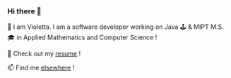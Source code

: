 ### Hi there 👋

🌱 I am Violetta. I am a software developer working on Java 🕹 & MIPT M.S. 🎓 in Applied Mathematics and Computer Science ! 

🧐 Check out my [resume](https://violetta.dev/VIOLETTA_KULAKOVA_CV.pdf) !

📫 Find me [elsewhere](https://violetta.dev/contact/) !
<!--
**SheepIsland/Sheepisland** is a ✨ _special_ ✨ repository because its `README.md` (this file) appears on your GitHub profile.

Here are some ideas to get you started:

- 🔭 I’m currently working on ...
- 🌱 I’m currently learning ...
- 👯 I’m looking to collaborate on ...
- 🤔 I’m looking for help with ...
- 💬 Ask me about ...
- 📫 How to reach me: ...
- 😄 Pronouns: ...
- ⚡ Fun fact: ...
-->
